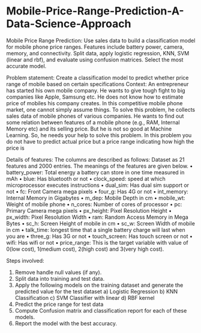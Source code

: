 # Mobile-Price-Range-Prediction-A-Data-Science-Approach
Mobile Price Range Prediction: Use sales data to build a classification model for mobile phone price ranges. Features include battery power, camera, memory, and connectivity. Split data, apply logistic regression, KNN, SVM (linear and rbf), and evaluate using confusion matrices. Select the most accurate model.

Problem statement: 
Create a classification model to predict whether price range of mobile based on certain specifications
Context: 
An entrepreneur has started his own mobile company. He wants to give tough fight to big companies like Apple, Samsung etc.
He does not know how to estimate price of mobiles his company creates. In this competitive mobile phone market, one cannot simply assume things. To solve this problem, he collects sales data of mobile phones of various companies.
He wants to find out some relation between features of a mobile phone (e.g., RAM, Internal Memory etc) and its selling price. But he is not so good at Machine Learning. So, he needs your help to solve this problem.
In this problem you do not have to predict actual price but a price range indicating how high the price is

Details of features:
The columns are described as follows:
Dataset as 21 features and 2000 entries. The meanings of the  features are given below.
•	battery_power: Total energy a battery can store in one time measured in mAh
•	blue: Has bluetooth or not
•	clock_speed: speed at which microprocessor executes instructions
•	dual_sim: Has dual sim support or not
•	fc: Front Camera mega pixels
•	four_g: Has 4G or not
•	int_memory: Internal Memory in Gigabytes
•	m_dep: Mobile Depth in cm
•	mobile_wt: Weight of mobile phone
•	n_cores: Number of cores of processor
•	pc: Primary Camera mega pixels
•	px_height: Pixel Resolution Height
•	px_width: Pixel Resolution Width
•	ram: Random Access Memory in Mega Bytes
•	sc_h: Screen Height of mobile in cm
•	sc_w: Screen Width of mobile in cm
•	talk_time: longest time that a single battery charge will last when you are
•	three_g: Has 3G or not
•	touch_screen: Has touch screen or not
•	wifi: Has wifi or not
•	price_range: This is the target variable with value of 0(low cost), 1(medium cost), 2(high cost) and 3(very high cost).

Steps involved:
1) 	Remove handle null values (if any).
2)	Split data into training and test data.
3)	Apply the following models on the training dataset and generate the predicted value for the test dataset
a)	Logistic Regression
b)	KNN Classification
c)	SVM Classifier with linear
d)	RBF kernel 
4)	Predict the price range for test data
5)	Compute Confusion matrix and classification report for each of these models. 
6)	Report the model with the best accuracy.

